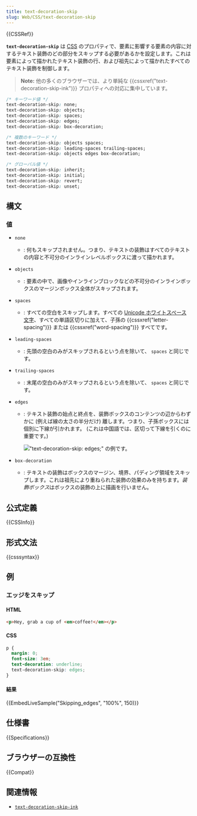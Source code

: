 ```yaml
---
title: text-decoration-skip
slug: Web/CSS/text-decoration-skip
---
```

{{CSSRef}}

**`text-decoration-skip`** は [CSS](/ja/docs/Web/CSS) のプロパティで、要素に影響する要素の内容に対するテキスト装飾のどの部分をスキップする必要があるかを設定します。これは要素によって描かれたテキスト装飾の行、および祖先によって描かれたすべてのテキスト装飾を制御します。

> **Note:** 他の多くのブラウザーでは、より単純な {{cssxref("text-decoration-skip-ink")}} プロパティへの対応に集中しています。

```css
/* キーワード値 */
text-decoration-skip: none;
text-decoration-skip: objects;
text-decoration-skip: spaces;
text-decoration-skip: edges;
text-decoration-skip: box-decoration;

/* 複数のキーワード */
text-decoration-skip: objects spaces;
text-decoration-skip: leading-spaces trailing-spaces;
text-decoration-skip: objects edges box-decoration;

/* グローバル値 */
text-decoration-skip: inherit;
text-decoration-skip: initial;
text-decoration-skip: revert;
text-decoration-skip: unset;
```

## 構文

### 値

- `none`
  - : 何もスキップされません。つまり、テキストの装飾はすべてのテキストの内容と不可分のインラインレベルボックスに渡って描かれます。
- `objects`
  - : 要素の中で、画像やインラインブロックなどの不可分のインラインボックスのマージンボックス全体がスキップされます。
- `spaces`
  - : すべての空白をスキップします。すべての [Unicode ホワイトスペース文字](https://www.unicode.org/reports/tr44/#White_Space)、すべての単語区切りに加えて、子孫の {{cssxref("letter-spacing")}} または {{cssxref("word-spacing")}} すべてです。
- `leading-spaces`
  - : 先頭の空白のみがスキップされるという点を除いて、 `spaces` と同じです。
- `trailing-spaces`
  - : 末尾の空白のみがスキップされるという点を除いて、 `spaces` と同じです。
- `edges`

  - : テキスト装飾の始点と終点を、装飾ボックスのコンテンツの辺からわずかに (例えば線の太さの半分だけ) 離します。つまり、子孫ボックスには個別に下線が引かれます。 (これは中国語では、区切って下線を引くのに重要です。)

    !["text-decoration-skip: edges;" の例です。](decoration-skip-edges.png)

- `box-decoration`
  - : テキストの装飾はボックスのマージン、境界、パディング領域をスキップします。これは祖先により重ねられた装飾の効果のみを持ちます。*装飾ボックス*はボックスの装飾の上に描画を行いません。

## 公式定義

{{CSSInfo}}

## 形式文法

{{csssyntax}}

## 例

<h3 id="Skipping_edges">エッジをスキップ</h3>

#### HTML

```html
<p>Hey, grab a cup of <em>coffee!</em></p>
```

#### CSS

```css
p {
  margin: 0;
  font-size: 3em;
  text-decoration: underline;
  text-decoration-skip: edges;
}
```

#### 結果

{{EmbedLiveSample("Skipping_edges", "100%", 150)}}

## 仕様書

{{Specifications}}

## ブラウザーの互換性

{{Compat}}

## 関連情報

- [`text-decoration-skip-ink`](/ja/docs/Web/CSS/text-decoration-skip-ink)
